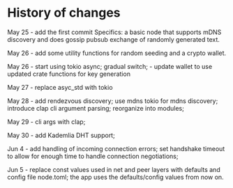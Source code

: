 # History of changes

May 25 - add the first commit
Specifics: a basic node that supports mDNS discovery and does gossip pubsub exchange of randomly generated text.

May 26 - add some utility functions for random seeding and a crypto wallet.

May 26 - start using tokio async; gradual switch;
    - update wallet to use updated crate functions for key generation

May 27 - replace asyc_std with tokio

May 28 - add rendezvous discovery; use mdns tokio for mdns discovery;
    introduce clap cli argument parsing; reorganize into modules;

May 29 - cli args with clap;

May 30 - add Kademlia DHT support;

Jun 4 - add handling of incoming connection errors; set handshake timeout to allow for enough time to handle connection negotiations;

Jun 5 - replace const values used in net and peer layers with defaults and config file node.toml; the app uses the defaults/config values from now on.
